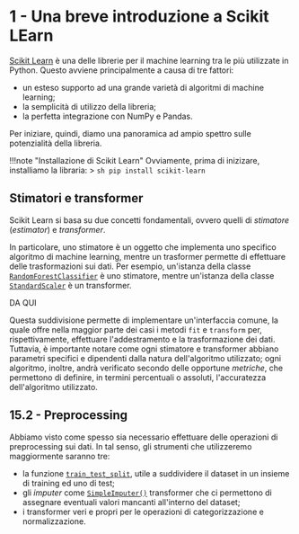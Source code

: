 # 1 - Una breve introduzione a Scikit LEarn

[Scikit Learn](https://scikit-learn.org/) è una delle librerie per il machine learning tra le più utilizzate in Python. Questo avviene principalmente a causa di tre fattori:

* un esteso supporto ad una grande varietà di algoritmi di machine learning;
* la semplicità di utilizzo della libreria;
* la perfetta integrazione con NumPy e Pandas.

Per iniziare, quindi, diamo una panoramica ad ampio spettro sulle potenzialità della libreria.

!!!note "Installazione di Scikit Learn"
    Ovviamente, prima di inizizare, installiamo la libraria:
    > ```sh
      pip install scikit-learn
      ```

## Stimatori e transformer

Scikit Learn si basa su due concetti fondamentali, ovvero quelli di *stimatore* (*estimator*) e *transformer*.

In particolare, uno stimatore è un oggetto che implementa uno specifico algoritmo di machine learning, mentre un trasformer permette di effettuare delle trasformazioni sui dati. Per esempio, un'istanza della classe [`RandomForestClassifier`](https://scikit-learn.org/stable/modules/generated/sklearn.ensemble.RandomForestClassifier.html) è uno stimatore, mentre un'istanza della classe [`StandardScaler`](http://scikit-learn.org/stable/modules/generated/sklearn.preprocessing.StandardScaler.html) è un transformer.

DA QUI

Questa suddivisione permette di implementare un'interfaccia comune, la quale offre nella maggior parte dei casi i metodi `fit` e `transform` per, rispettivamente, effettuare l'addestramento e la trasformazione dei dati. Tuttavia, è importante notare come ogni stimatore e transformer abbiano parametri specifici e dipendenti dalla natura dell'algoritmo utilizzato; ogni algoritmo, inoltre, andrà verificato secondo delle opportune *metriche*, che permettono di definire, in termini percentuali o assoluti, l'accuratezza dell'algoritmo utilizzato.

## 15.2 - Preprocessing

Abbiamo visto come spesso sia necessario effettuare delle operazioni di preprocessing sui dati. In tal senso, gli strumenti che utilizzeremo maggiormente saranno tre:

* la funzione [`train_test_split`](http://scikit-learn.org/stable/modules/generated/sklearn.model_selection.train_test_split.html), utile a suddividere il dataset in un insieme di training ed uno di test;
* gli *imputer* come [`SimpleImputer()`](https://scikit-learn.org/stable/modules/generated/sklearn.impute.SimpleImputer.html) transformer che ci permettono di assegnare eventuali valori mancanti all'interno del dataset;
* i transformer veri e propri per le operazioni di categorizzazione e normalizzazione.
